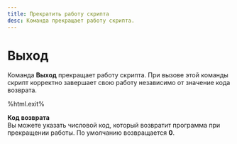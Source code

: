 ```yaml
---
title: Прекратить работу скрипта
desc: Команда прекращает работу скрипта.
---
```

# Выход

Команда **Выход** прекращает работу скрипта. При вызове этой команды скрипт корректно завершает свою работу независимо от значение кода возврата.

%html.exit%

**Код возврата**  
Вы можете указать числовой код, который возвратит программа при прекращении работы. По умолчанию возвращается **0**.
